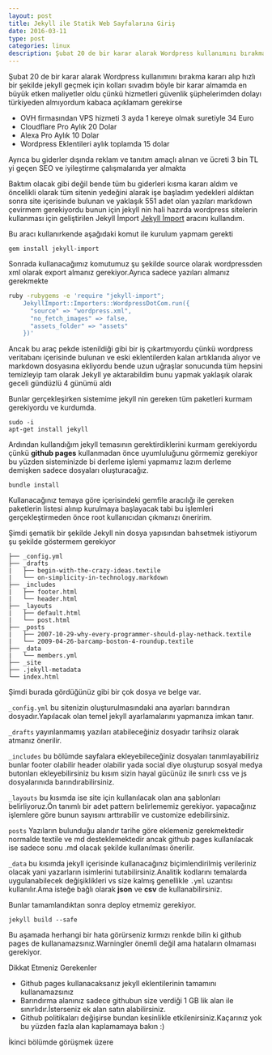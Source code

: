 ```yaml
---
layout: post
title: Jekyll ile Statik Web Sayfalarına Giriş
date: 2016-03-11
type: post
categories: linux
description: Şubat 20 de bir karar alarak Wordpress kullanımını bırakma kararı
---
```


Şubat 20 de bir karar alarak Wordpress kullanımını bırakma kararı alıp hızlı bir şekilde jekyll geçmek için kolları sıvadım böyle bir karar almamda en büyük etken maliyetler oldu çünkü hizmetleri güvenlik şüphelerimden dolayı türkiyeden almıyordum kabaca açıklamam gerekirse

- OVH firmasından VPS hizmeti 3 ayda 1 kereye olmak suretiyle 34 Euro
- Cloudflare Pro Aylık 20 Dolar
- Alexa Pro Aylık 10 Dolar
- Wordpress Eklentileri aylık toplamda 15 dolar

Ayrıca bu giderler dışında reklam ve tanıtım amaçlı alınan ve ücreti 3 bin TL yi geçen SEO ve iyileştirme çalışmalarıda yer almakta

Baktım olacak gibi değil bende tüm bu giderleri kısma kararı aldım ve öncelikli olarak tüm sitenin yedeğini alarak işe başladım yedekleri aldıktan sonra site içerisinde bulunan ve yaklaşık 551 adet olan yazıları markdown çevirmem gerekiyordu bunun için jekyll nin hali hazırda wordpress sitelerin kullanması için geliştirilen Jekyll İmport [Jekyll İmport](https://import.jekyllrb.com/docs/wordpressdotcom/) aracını kullandım.

Bu aracı kullanırkende aşağıdaki komut ile kurulum yapmam gerekti

```
gem install jekyll-import
```

Sonrada kullanacağımız komutumuz şu şekilde source olarak wordpressden xml olarak export almanız gerekiyor.Ayrıca sadece yazıları almanız gerekmekte

```bash
ruby -rubygems -e 'require "jekyll-import";
    JekyllImport::Importers::WordpressDotCom.run({
      "source" => "wordpress.xml",
      "no_fetch_images" => false,
      "assets_folder" => "assets"
    })'
```

Ancak bu araç pekde istenildiği gibi bir iş çıkartmıyordu çünkü wordpress veritabanı içerisinde bulunan ve eski eklentilerden kalan artıklarıda alıyor ve markdown dosyasına ekliyordu bende uzun uğraşlar sonucunda tüm hepsini temizleyip tam olarak Jekyll ye aktarabildim bunu yapmak yaklaşık olarak geceli gündüzlü 4 günümü aldı

Bunlar gerçekleşirken sistemime jekyll nin gereken tüm paketleri kurmam gerekiyordu ve kurdumda.

```
sudo -i
apt-get install jekyll
```

Ardından kullandığım jekyll temasının gerektirdiklerini kurmam gerekiyordu çünkü **github pages** kullanmadan önce uyumluluğunu görmemiz gerekiyor bu yüzden sisteminizde bi derleme işlemi yapmamız lazım derleme demişken sadece dosyaları oluşturacağız.

```
bundle install
```

Kullanacağınız temaya göre içerisindeki gemfile aracılığı ile gereken paketlerin listesi alınıp kurulmaya başlayacak tabi bu işlemleri gerçekleştirmeden önce root kullanıcıdan çıkmanızı öneririm.

Şimdi şematik bir şekilde Jekyll nin dosya yapısından bahsetmek istiyorum şu şekilde göstermem gerekiyor

```
├── _config.yml
├── _drafts
|   ├── begin-with-the-crazy-ideas.textile
|   └── on-simplicity-in-technology.markdown
├── _includes
|   ├── footer.html
|   └── header.html
├── _layouts
|   ├── default.html
|   └── post.html
├── _posts
|   ├── 2007-10-29-why-every-programmer-should-play-nethack.textile
|   └── 2009-04-26-barcamp-boston-4-roundup.textile
├── _data
|   └── members.yml
├── _site
├── .jekyll-metadata
└── index.html
```

Şimdi burada gördüğünüz gibi bir çok dosya ve belge var.

`_config.yml` bu sitenizin oluşturulmasındaki ana ayarları barındıran dosyadır.Yapılacak olan temel jekyll ayarlamalarını yapmanıza imkan tanır.

`_drafts` yayınlanmamış yazıları atabileceğiniz dosyadır tarihsiz olarak atmanız önerilir.

`_includes` bu bölümde sayfalara ekleyebileceğiniz dosyaları tanımlayabiliriz bunlar footer olabilir header olabilir yada social diye oluşturup sosyal medya butonları ekleyebilirsiniz bu kısım sizin hayal gücünüz ile sınırlı css ve js dosyalarınıda barındırabilirsiniz.

`_layouts` bu kısımda ise site için kullanılacak olan ana şablonları belirliyoruz.Ön tanımlı bir adet pattern belirlememiz gerekiyor. yapacağınız işlemlere göre bunun sayısını arttırabilir ve customize edebilirsiniz.

`posts` Yazıların bulunduğu alandır tarihe göre eklemeniz gerekmektedir normalde textile ve md desteklemektedir ancak github pages kullanılacak ise sadece sonu .md olacak şekilde kullanılması önerilir.

`_data` bu kısımda jekyll içerisinde kullanacağınız biçimlendirilmiş verileriniz olacak yani yazarların isimlerini tutabilirsiniz.Analitik kodlarını temalarda uygulanabilecek değişiklikleri vs size kalmış genellikle `.yml` uzantısı kullanılır.Ama isteğe bağlı olarak **json** ve **csv** de kullanabilirsiniz.

Bunlar tamamlandıktan sonra deploy etmemiz gerekiyor.

```
jekyll build --safe
```

Bu aşamada herhangi bir hata görürseniz kırmızı renkde bilin ki github pages de kullanamazsınız.Warningler önemli değil ama hataların olmaması gerekiyor.

Dikkat Etmeniz Gerekenler

- Github pages kullanacaksanız jekyll eklentilerinin tamamını kullanamazsınız
- Barındırma alanınız sadece githubun size verdiği 1 GB lik alan ile sınırlıdır.İsterseniz ek alan satın alabilirsiniz.
- Github politikaları değişirse bundan kesinlikle etkilenirsiniz.Kaçarınız yok bu yüzden fazla alan kaplamamaya bakın :)

İkinci bölümde görüşmek üzere
